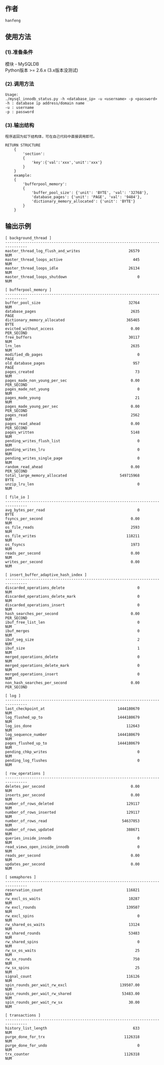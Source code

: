 ## 作者
    hanfeng

## 使用方法
### (1).准备条件
   模块 - MySQLDB     
   Python版本 >= 2.6.x (3.x版本没测试)
### (2).调用方法
    Usage:
    ./mysql_innodb_status.py -h <database_ip> -u <username> -p <password>
    -h : database ip address/domain name
    -u : username
    -p : password
### (3).输出结构
    程序返回为如下结构体，可在自己代码中直接调用即可。 
    
    RETURN STRUCTURE
        {
            'section':
            {
                'key':{'val':'xxx','unit':'xxx'}
            }
        }
        example:
        {
            'bufferpool_memory': 
            {
                'buffer_pool_size': {'unit': 'BYTE', 'val': '32768'},
                'database_pages': {'unit': 'PAGE', 'val': '9484'},
                'dictionary_memory_allocated': {'unit': 'BYTE'}
            }
        }
## 输出示例
    [ background_thread ]
    --------------------------------------------------------------------------------
    master_thread_log_flush_and_writes                      26579             NUM
    master_thread_loops_active                                445             NUM
    master_thread_loops_idle                                26134             NUM
    master_thread_loops_shutdown                                0             NUM

    [ bufferpool_memory ]
    --------------------------------------------------------------------------------
    buffer_pool_size                                        32764             NUM
    database_pages                                           2635            PAGE
    dictionary_memory_allocated                            365465            BYTE
    evicted_without_access                                   0.00      PER_SECOND
    free_buffers                                            30117             NUM
    lrn_len                                                  2635             NUM
    modified_db_pages                                           0            PAGE
    old_database_pages                                        957            PAGE
    pages_created                                              73             NUM
    pages_made_non_young_per_sec                             0.00      PER_SECOND
    pages_made_not_young                                        0             NUM
    pages_made_young                                           21             NUM
    pages_made_young_per_sec                                 0.00      PER_SECOND
    pages_read                                               2562             NUM
    pages_read_ahead                                         0.00      PER_SECOND
    pages_written                                            5148             NUM
    pending_writes_flush_list                                   0             NUM
    pending_writes_lru                                          0             NUM
    pending_writes_single_page                                  0             NUM
    random_read_ahead                                        0.00      PER_SECOND
    total_large_memory_allocated                        549715968            BYTE
    unzip_lru_len                                               0             NUM

    [ file_io ]
    --------------------------------------------------------------------------------
    avg_bytes_per_read                                          0            BYTE
    fsyncs_per_second                                        0.00             NUM
    os_file_reads                                            2593             NUM
    os_file_writes                                         118211             NUM
    os_fsyncs                                                1973             NUM
    reads_per_second                                         0.00             NUM
    writes_per_second                                        0.00             NUM

    [ insert_buffer_adaptive_hash_index ]
    --------------------------------------------------------------------------------
    discarded_operations_delete                                 0             NUM
    discarded_operations_delete_mark                            0             NUM
    discarded_operations_insert                                 0             NUM
    hash_searches_per_second                                 0.00      PER_SECOND
    ibuf_free_list_len                                          0             NUM
    ibuf_merges                                                 0             NUM
    ibuf_seg_size                                               2             NUM
    ibuf_size                                                   1             NUM
    merged_operations_delete                                    0             NUM
    merged_operations_delete_mark                               0             NUM
    merged_operations_insert                                    0             NUM
    non_hash_searches_per_second                             0.00      PER_SECOND

    [ log ]
    --------------------------------------------------------------------------------
    last_checkpoint_at                                 1444180670             NUM
    log_flushed_up_to                                  1444180679             NUM
    log_ios_done                                           112643             NUM
    log_sequence_number                                1444180679             NUM
    pages_flushed_up_to                                1444180679             NUM
    pending_chkp_writes                                         0             NUM
    pending_log_flushes                                         0             NUM

    [ row_operations ]
    --------------------------------------------------------------------------------
    deletes_per_second                                       0.00             NUM
    inserts_per_second                                       0.00             NUM
    number_of_rows_deleted                                 129117             NUM
    number_of_rows_inserted                                129117             NUM
    number_of_rows_read                                  54637053             NUM
    number_of_rows_updated                                 388671             NUM
    queries_inside_innodb                                       0             NUM
    read_views_open_inside_innodb                               0             NUM
    reads_per_second                                         0.00             NUM
    updates_per_second                                       0.00             NUM

    [ semaphores ]
    --------------------------------------------------------------------------------
    reservation_count                                      116821             NUM
    rw_excl_os_waits                                        10287             NUM
    rw_excl_rounds                                         139507             NUM
    rw_excl_spins                                               0             NUM
    rw_shared_os_waits                                      13124             NUM
    rw_shared_rounds                                        53483             NUM
    rw_shared_spins                                             0             NUM
    rw_sx_os_waits                                             25             NUM
    rw_sx_rounds                                              750             NUM
    rw_sx_spins                                                25             NUM
    signal_count                                           116126             NUM
    spin_rounds_per_wait_rw_excl                        139507.00             NUM
    spin_rounds_per_wait_rw_shared                       53483.00             NUM
    spin_rounds_per_wait_rw_sx                              30.00             NUM

    [ transactions ]
    --------------------------------------------------------------------------------
    history_list_length                                       633             NUM
    purge_done_for_trx                                    1126318             NUM
    purge_done_for_undo                                         0             NUM
    trx_counter                                           1126318             NUM
